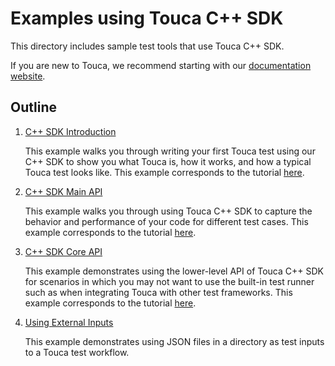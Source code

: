 # Examples using Touca C++ SDK

This directory includes sample test tools that use Touca C++ SDK.

If you are new to Touca, we recommend starting with our
[documentation website](https://touca.io/docs).

## Outline

1.  [C++ SDK Introduction](./01_cpp_minimal)

    This example walks you through writing your first Touca test using our C++
    SDK to show you what Touca is, how it works, and how a typical Touca test
    looks like. This example corresponds to the tutorial
    [here](https://touca.io/docs/basics/submit).

2.  [C++ SDK Main API](./02_cpp_main_api)

    This example walks you through using Touca C++ SDK to capture the behavior
    and performance of your code for different test cases. This example
    corresponds to the tutorial [here](https://touca.io/docs/sdk/main-api).

3.  [C++ SDK Core API](./03_cpp_core_api)

    This example demonstrates using the lower-level API of Touca C++ SDK for
    scenarios in which you may not want to use the built-in test runner such as
    when integrating Touca with other test frameworks. This example corresponds
    to the tutorial [here](https://touca.io/docs/sdk/core-api).

4.  [Using External Inputs](./04_cpp_external_input)

    This example demonstrates using JSON files in a directory as test inputs to
    a Touca test workflow.
